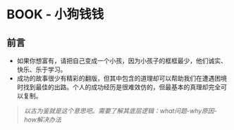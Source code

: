# BOOK - 小狗钱钱

## 前言
+ 如果你想富有，请把自己变成一个小孩，因为小孩子的框框最少，他们诚实、快乐、乐于学习。
+ 成功的故事很少有精彩的翻版，但其中包含的道理却可以帮助我们在遭遇困境时找到最佳的出路。个人的成功经历是很难效仿的，但最基本的真理却完全可以复制。
> *以古为鉴就是这个意思吧。需要了解其底层逻辑：what问题-why原因-how解决办法*
